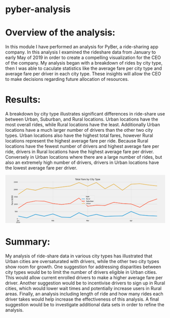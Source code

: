 # pyber-analysis

# Overview of the analysis:

In this module I have performed an analysis for PyBer, a ride-sharing app company. In this analysis I examined the rideshare data from January to early May of 2019 in order to create a compelling visualization for the CEO of the company.  My analysis began with a breakdown of rides by city type, then I was able to caculate statistics like the average fare per city type and average fare per driver in each city type.  These insights will allow the CEO to make decisions regarding future allocation of resources.  

# Results:

A breakdown by city type illustrates significant differences in ride-share use between Urban, Suburban, and Rural locations.  Urban locations have the most overall rides, while Rural locations have the least.  Additionally Urban locations have a much larger number of drivers than the other two city types.  Urban locations also have the highest total fares, however Rural locations represent the highest average fare per ride.  Because Rural locations have the fewest number of drivers and highest average fare per ride, drivers in Rural locations have the highest average fare per driver.  Conversely in Urban locations where there are a large number of rides, but also an extremely high number of drivers, drivers in Urban locations have the lowest average fare per driver. 

![Challenge_fare_summary](/analysis/Challenge_fare_summary.png)


# Summary:

My analysis of ride-share data in various city types has illustrated that Urban cities are oversaturated with drivers, while the other two city types show room for growth.  One suggestion for addressing disparities between city types would be to limit the number of drivers eligible in Urban cities.  This would allow current enrolled drivers to make a higher average fare per driver. Another suggestion would be to incentivise drivers to sign up in Rural cities, which would lower wait times and potentially increase users in Rural areas.  Finally, an analysis including length of ride and how many rides each driver takes would help increase the effectiveness of this analysis.  A final suggestion would be to investigate additional data sets in order to refine the analysis.

